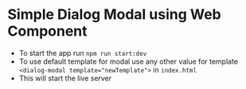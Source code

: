 # Simple Dialog Modal using Web Component

- To start the app run `npm run start:dev`
- To use default template for modal use any other value for template `<dialog-modal template="newTemplate">` in `index.html`
- This will start the live server
